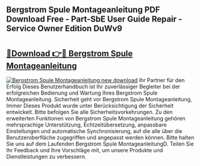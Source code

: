 ## Bergstrom Spule Montageanleitung PDF Download Free - Part-SbE User Guide Repair - Service Owner Edition DuWv9

# <h2><a href="http://df7kvze.blite.top/?on=Bergstrom+Spule+Montageanleitung">🔗Download 👉🔴 Bergstrom Spule Montageanleitung</a></h2>

[![Bergstrom Spule Montageanleitung new download](https://i.imgur.com/lujVjoI.png)](http://df7kvze.blite.top/?on=Bergstrom+Spule+Montageanleitung)
Ihr Partner für den Erfolg Dieses Benutzerhandbuch ist Ihr zuverlässiger Begleiter bei der erfolgreichen Bedienung und Wartung Ihres Bergstrom Spule Montageanleitung. Sicherheit geht vor Bergstrom Spule Montageanleitung, Immer Dieses Produkt wurde unter Berücksichtigung der Sicherheit entwickelt. Bitte befolgen Sie alle Sicherheitsvorkehrungen. Zu den erweiterten Funktionen von Bergstrom Spule Montageanleitung gehören mehrsprachige Unterstützung, Echtzeitübersetzung, anpassbare Einstellungen und automatische Synchronisierung, auf die alle über die Benutzeroberfläche zugegriffen und angepasst werden können. Bitte halten Sie uns auf dem Laufenden Bergstrom Spule MontageanleitungD. Teilen Sie Ihr Feedback und Ihre Vorschläge mit, um unsere Produkte und Dienstleistungen zu verbessern.
